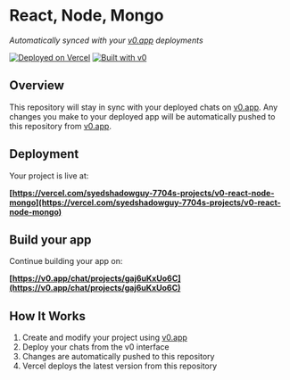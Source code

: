 # React, Node, Mongo

*Automatically synced with your [v0.app](https://v0.app) deployments*

[![Deployed on Vercel](https://img.shields.io/badge/Deployed%20on-Vercel-black?style=for-the-badge&logo=vercel)](https://vercel.com/syedshadowguy-7704s-projects/v0-react-node-mongo)
[![Built with v0](https://img.shields.io/badge/Built%20with-v0.app-black?style=for-the-badge)](https://v0.app/chat/projects/gaj6uKxUo6C)

## Overview

This repository will stay in sync with your deployed chats on [v0.app](https://v0.app).
Any changes you make to your deployed app will be automatically pushed to this repository from [v0.app](https://v0.app).

## Deployment

Your project is live at:

**[https://vercel.com/syedshadowguy-7704s-projects/v0-react-node-mongo](https://vercel.com/syedshadowguy-7704s-projects/v0-react-node-mongo)**

## Build your app

Continue building your app on:

**[https://v0.app/chat/projects/gaj6uKxUo6C](https://v0.app/chat/projects/gaj6uKxUo6C)**

## How It Works

1. Create and modify your project using [v0.app](https://v0.app)
2. Deploy your chats from the v0 interface
3. Changes are automatically pushed to this repository
4. Vercel deploys the latest version from this repository
